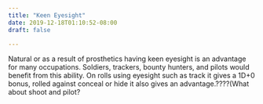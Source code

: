 ```yaml
---
title: "Keen Eyesight"
date: 2019-12-18T01:10:52-08:00
draft: false

---
```


Natural or as a result of prosthetics having keen eyesight is an advantage for many occupations. Soldiers, trackers, bounty hunters, and pilots would benefit from this ability. On rolls using eyesight such as track it gives a 1D+0 bonus, rolled against conceal or hide it also gives an advantage.????(What about shoot and pilot?